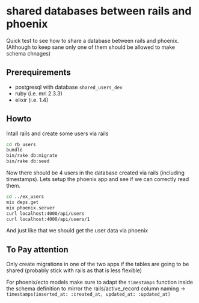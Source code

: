 shared databases between rails and phoenix
===

Quick test to see how to share a database between rails and phoenix.
(Although to keep sane only one of them should be allowed to make schema chnages)

Prerequirements
---

- postgresql with database `shared_users_dev`
- ruby (i.e. mri 2.3.3)
- elixir (i.e. 1.4)

Howto
---


Intall rails and create some users via rails

```sh
cd rb_users
bundle
bin/rake db:migrate
bin/rake db:seed
```

Now there should be 4 users in the database created via rails (including timestamps).
Lets setup the phoenix app and see if we can correctly read them.

```sh
cd ../ex_users
mix deps.get
mix phoenix.server
curl localhost:4000/api/users
curl localhost:4000/api/users/1
```

And just like that we should get the user data via phoenix

To Pay attention
---

Only create migrations in one of the two apps if the tables are going to be shared (probably
stick with rails as that is less flexible)

For phoenix/ecto models make sure to adapt the `timestamps` function inside the schema definition
to mirror the rails/active_record column naming
-> `timestamps(inserted_at: :created_at, updated_at: :updated_at)`
